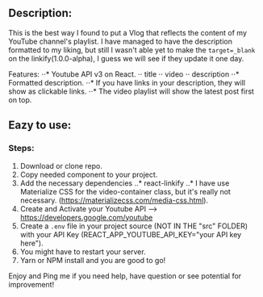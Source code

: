 ## Description:
This is the best way I found to put a Vlog that reflects the content of my YouTube channel's playlist. I have managed to have the description formatted to my liking, but still I wasn't able yet to make the `target=_blank` on the linkify(1.0.0-alpha), I guess we will see if they update it one day.

Features:
⋅⋅* Youtube API v3 on React.
⋅⋅ title
⋅⋅ video
⋅⋅ description
⋅⋅* Formatted description.
⋅⋅* If you have links in your description, they will show as clickable links.
⋅⋅* The video playlist will show the latest post first on top.


## Eazy to use:
### Steps: 
1. Download or clone repo.
2. Copy needed component to your project.
3. Add the necessary dependencies
..* react-linkify
..* I have use Materialize CSS for the video-container class, but it's really not necessary. (https://materializecss.com/media-css.html).
4. Create and Activate your Youtube API --> https://developers.google.com/youtube
5. Create a `.env` file in your project source (NOT IN THE "src" FOLDER) with your API Key (REACT_APP_YOUTUBE_API_KEY="your API key here").
6. You might have to restart your server.
7. Yarn or NPM install and you are good to go!

Enjoy and Ping me if you need help, have question or see potential for improvement!
